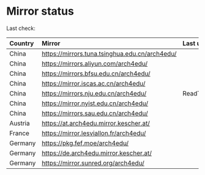 <script src="./time.js"></script>
# Mirror status
Last check: <script type="text/javascript">localize(1700046918.6614451);</script>

|Country|Mirror|Last update|
|:------|:-----|:----------|
|China|https://mirrors.tuna.tsinghua.edu.cn/arch4edu/|<script type="text/javascript">localize(1700030153);</script>|
|China|https://mirrors.aliyun.com/arch4edu/|<script type="text/javascript">localize(1699986376);</script>|
|China|https://mirrors.bfsu.edu.cn/arch4edu/|<script type="text/javascript">localize(1699986376);</script>|
|China|https://mirror.iscas.ac.cn/arch4edu/|<script type="text/javascript">localize(1700030153);</script>|
|China|https://mirrors.nju.edu.cn/arch4edu/|ReadTimeout|
|China|https://mirror.nyist.edu.cn/arch4edu/|<script type="text/javascript">localize(1699986376);</script>|
|China|https://mirrors.sau.edu.cn/arch4edu/|<script type="text/javascript">localize(1700030153);</script>|
|Austria|https://at.arch4edu.mirror.kescher.at/|<script type="text/javascript">localize(1700030153);</script>|
|France|https://mirror.lesviallon.fr/arch4edu/|<script type="text/javascript">localize(1699986376);</script>|
|Germany|https://pkg.fef.moe/arch4edu/|<script type="text/javascript">localize(1700030153);</script>|
|Germany|https://de.arch4edu.mirror.kescher.at/|<script type="text/javascript">localize(1700030153);</script>|
|Germany|https://mirror.sunred.org/arch4edu/|<script type="text/javascript">localize(1700030153);</script>|

<script src="./tablefilter/tablefilter.js"></script>
<script src="./table.js"></script>